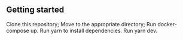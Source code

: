 ## Getting started

Clone this repository;
Move to the appropriate directory;
Run docker-compose up.
Run yarn to install dependencies.
Run yarn dev.
